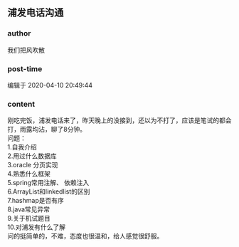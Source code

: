 ## 浦发电话沟通
### author 
我们把风吹散
### post-time 

编辑于  2020-04-10 20:49:44
### content 
<div class="post-topic-des nc-post-content">
 <div>
  刚吃完饭，浦发电话来了，昨天晚上的没接到，还以为不打了，应该是笔试的都会打，雨露均沾，聊了8分钟。
 </div>
 <div>
  问题：
 </div>
 <div>
  1.自我介绍
 </div>
 <div>
  2.用过什么数据库
 </div>
 <div>
  3.oracle 分页实现
 </div>
 <div>
  4.熟悉什么框架
 </div>
 <div>
  5.spring常用注解、
  <span>
   依赖注入
  </span>
  <span>
  </span>
 </div>
 <div>
  6.ArrayList和linkedlist的区别
 </div>
 <div>
  7.hashmap是否有序
 </div>
 <div>
  8.java常见异常
 </div>
 <div>
  9.关于机试题目
 </div>
 <div>
  10.对浦发有什么了解
 </div>
 <div>
  问的挺简单的，不难，态度也很温和，给人感觉很舒服。
 </div>
</div>

